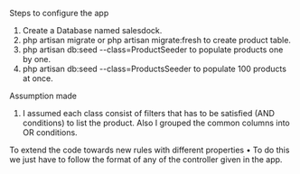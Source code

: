 Steps to configure the app
1.	Create a Database named salesdock.
2.	php artisan migrate or php artisan migrate:fresh to create product table.
3.	php artisan db:seed --class=ProductSeeder to populate products one by one.
4.	php artisan db:seed --class=ProductsSeeder to populate 100 products at once.

Assumption made
1.	I assumed each class consist of filters that has to be satisfied (AND conditions) to list the product. Also I grouped the common columns into OR conditions.

To extend the code towards new rules with different properties
•	To do this we just have to follow the format of any of the controller given in the app.



